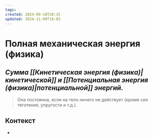 ```yaml
---
tags: 
created: 2024-09-18T20:15
updated: 2024-11-09T18:03
---
```

# Полная механическая энергия (физика)

## ***Сумма [[Кинетическая энергия (физика)|кинетической]] и [[Потенциальная энергия (физика)|потенциальной]] энергий.***

> Она постоянна, если на тело ничего не действует (кроме сил тяготения, упругости и т.д.).

## Контекст
- 


